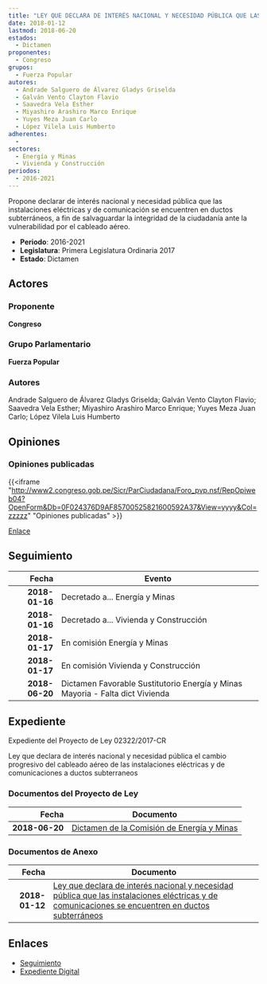 ```yaml
---
title: "LEY QUE DECLARA DE INTERÉS NACIONAL Y NECESIDAD PÚBLICA QUE LAS INSTALACIONES ELÉCTRICAS Y DE COMUNICACIONES SE ENCUENTREN EN DUCTOS SUBTERRÁNEOS"
date: 2018-01-12
lastmod: 2018-06-20
estados: 
  - Dictamen
proponentes: 
  - Congreso
grupos: 
  - Fuerza Popular
autores: 
  - Andrade Salguero de Álvarez Gladys Griselda
  - Galván Vento Clayton Flavio
  - Saavedra Vela Esther
  - Miyashiro Arashiro Marco Enrique
  - Yuyes Meza Juan Carlo
  - López Vilela Luis Humberto
adherentes: 
  - 
sectores: 
  - Energía y Minas
  - Vivienda y Construcción
periodos: 
  - 2016-2021
---
```


Propone declarar de interés nacional y necesidad pública que las instalaciones eléctricas y de comunicación se encuentren en ductos subterráneos, a fin de salvaguardar la integridad de la ciudadanía ante la vulnerabilidad por el cableado aéreo.

- **Periodo**: 2016-2021
- **Legislatura**: Primera Legislatura Ordinaria 2017
- **Estado**: Dictamen

## Actores

### Proponente

**Congreso**

### Grupo Parlamentario

**Fuerza Popular**

### Autores

Andrade Salguero de Álvarez Gladys Griselda; Galván Vento Clayton Flavio; Saavedra Vela Esther; Miyashiro Arashiro Marco Enrique; Yuyes Meza Juan Carlo; López Vilela Luis Humberto


## Opiniones

### Opiniones publicadas

{{<iframe "http://www2.congreso.gob.pe/Sicr/ParCiudadana/Foro_pvp.nsf/RepOpiweb04?OpenForm&Db=0F024376D9AF85700525821600592A37&View=yyyy&Col=zzzzz" "Opiniones publicadas" >}}

[Enlace](http://www2.congreso.gob.pe/Sicr/ParCiudadana/Foro_pvp.nsf/RepOpiweb04?OpenForm&Db=0F024376D9AF85700525821600592A37&View=yyyy&Col=zzzzz)

## Seguimiento

| Fecha | Evento |
|------:|--------|
| **2018-01-16** | Decretado a... Energía y Minas|
| **2018-01-16** | Decretado a... Vivienda y Construcción|
| **2018-01-17** | En comisión Energía y Minas|
| **2018-01-17** | En comisión Vivienda y Construcción|
| **2018-06-20** | Dictamen Favorable Sustitutorio Energía y Minas Mayoria - Falta dict Vivienda|


## Expediente

Expediente del Proyecto de Ley 02322/2017-CR

Ley que declara de interés nacional y necesidad pública el cambio progresivo del cableado aéreo de las instalaciones eléctricas y de comunicaciones a ductos subterraneos


### Documentos del Proyecto de Ley

| Fecha | Documento |
|------:|--------|
| **2018-06-20** | [Dictamen de la Comisión de Energía y Minas](http://www.leyes.congreso.gob.pe/Documentos/2016_2021/Dictamenes/Proyectos_de_Ley/02322DC11MAY20180620.pdf) |

### Documentos de Anexo

| Fecha | Documento |
|------:|--------|
| **2018-01-12** | [Ley que declara de interés nacional y necesidad pública que las instalaciones eléctricas y de comunicaciones se encuentren en ductos subterráneos](http://www.leyes.congreso.gob.pe/Documentos/2016_2021/Proyectos_de_Ley_y_de_Resoluciones_Legislativas/PL0232220180112.PDF) |

## Enlaces 

- [Seguimiento](http://www2.congreso.gob.pe/Sicr/TraDocEstProc/CLProLey2016.nsf/f7fff46988ca05b1052578e100829cc7/dfa9e9d6ebf3e51105258216006fc872?OpenDocument)
- [Expediente Digital](http://www2.congreso.gob.pe/Sicr/TraDocEstProc/CLProLey2016.nsf/f7fff46988ca05b1052578e100829cc7/dfa9e9d6ebf3e51105258216006fc872?OpenDocument&Click=05257FB7005EB655.eb71d0cf91d8294e05256cdf006b5706/$Body/0.1C6C)
